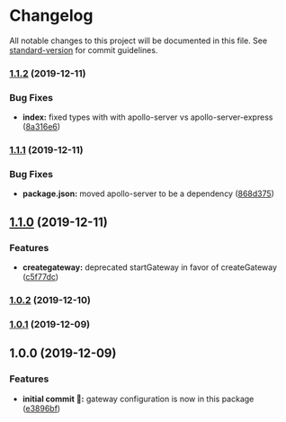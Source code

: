 # Changelog

All notable changes to this project will be documented in this file. See [standard-version](https://github.com/conventional-changelog/standard-version) for commit guidelines.

### [1.1.2](https://github.com/itmayziii/gateway-split-services/compare/v1.1.1...v1.1.2) (2019-12-11)


### Bug Fixes

* **index:** fixed types with with apollo-server vs apollo-server-express ([8a316e6](https://github.com/itmayziii/gateway-split-services/commit/8a316e6837c41baf4d5ebf55d0af69ae22578a01))

### [1.1.1](https://github.com/itmayziii/gateway-split-services/compare/v1.1.0...v1.1.1) (2019-12-11)


### Bug Fixes

* **package.json:** moved apollo-server to be a dependency ([868d375](https://github.com/itmayziii/gateway-split-services/commit/868d375127022eaf04fd22a1ef822057ab3da1cf))

## [1.1.0](https://github.com/itmayziii/gateway-split-services/compare/v1.0.2...v1.1.0) (2019-12-11)


### Features

* **creategateway:** deprecated startGateway in favor of createGateway ([c5f77dc](https://github.com/itmayziii/gateway-split-services/commit/c5f77dc6ff4d0922be1d222922054bff59a3bb43))

### [1.0.2](https://github.com/itmayziii/gateway-split-services/compare/v1.0.1...v1.0.2) (2019-12-10)

### [1.0.1](https://github.com/itmayziii/gateway-split-services/compare/v1.0.0...v1.0.1) (2019-12-09)

## 1.0.0 (2019-12-09)


### Features

* **initial commit :rocket::** gateway configuration is now in this package ([e3896bf](https://github.com/itmayziii/gateway-split-services/commit/e3896bf639ea88afd0f7f039b7c6229c3bb294b2))
